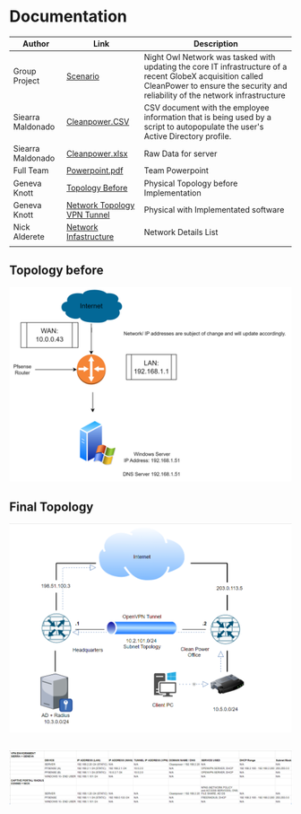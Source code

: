 # Documentation
| Author        |Link           |Description  |
| ------------- |-------------| -----|
| Group Project | [Scenario](https://github.com/NightOwlNetwork/Documentation-/blob/main/scenario%20.pdf) |   Night Owl Network was tasked with updating the core IT infrastructure of a recent GlobeX acquisition called CleanPower to ensure the security and reliability of the network infrastructure |
| Siearra Maldonado   | [Cleanpower.CSV](https://github.com/NightOwlNetwork/Documentation-/blob/main/Cleanpower.csv)     | CSV document with the employee information that is being used by a script to autopopulate the user's Active Directory profile. |
| Siearra Maldonado  | [Cleanpower.xlsx](https://github.com/NightOwlNetwork/Documentation-/blob/main/Cleanpower.csv)     | Raw Data for server |
| Full Team    | [Powerpoint.pdf](https://github.com/NightOwlNetwork/Documentation-/blob/main/Project%202.pdf)  | Team Powerpoint  |
| Geneva Knott | [Topology Before](https://github.com/NightOwlNetwork/Documentation-/blob/main/Topology%20Before.pdf)      |Physical Topology before Implementation |
| Geneva Knott  | [ Network Topology VPN Tunnel](https://github.com/NightOwlNetwork/Documentation-/blob/main/Network%20Chart.png)      | Physical with Implementated software  |
| Nick Alderete | [Network Infastructure](https://github.com/NightOwlNetwork/Documentation-/blob/main/Network%20Chart.png)     | Network Details List    |
|  | []()     |     |

## Topology before
![before](https://github.com/NightOwlNetwork/Documentation-/blob/main/topologybefore.png)


## Final Topology
![After OpenVpn/CaptivePortal/FreeRADIUS](https://github.com/NightOwlNetwork/Documentation-/blob/main/Topology%20After.png)



## 
![Chart](https://github.com/NightOwlNetwork/Documentation-/blob/main/Network%20Chart.png)
